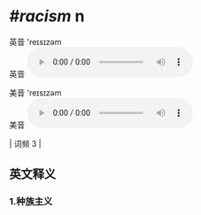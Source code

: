 # ***\#racism*** n
英音 'reɪsɪzəm  
英音
<audio src="./media/racism1.aac" controls="controls"></audio>

美音 'reɪsɪzəm  
美音
<audio src="./media/racism2.aac" controls="controls"></audio>



| 词频 3 |  

英文释义
---
### 1.**种族主义**  


